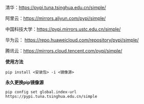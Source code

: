 清华：https://pypi.tuna.tsinghua.edu.cn/simple/

阿里云：https://mirrors.aliyun.com/pypi/simple/

中国科技大学：https://pypi.mirrors.ustc.edu.cn/simple/

华为云： https://repo.huaweicloud.com/repository/pypi/simple/

腾讯云：https://mirrors.cloud.tencent.com/pypi/simple/

**使用方法**
```
pip install <安装包> -i <镜像源>
```

**永久更换pip镜像源**
```
pip config set global.index-url https://pypi.tuna.tsinghua.edu.cn/simple
```
